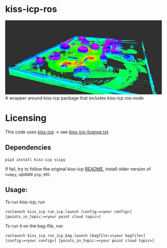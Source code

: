 # kiss-icp-ros
![alt text](https://github.com/sevagul/kiss-icp-ros/blob/main/media/result.png?raw=true)<br/>
A wrapper around kiss-icp package that includes kiss-icp ros-node
# Licensing
This code uses [kiss-icp](https://github.com/PRBonn/kiss-icp/blob/main/LICENSE) -> see [kiss-icp-license.txt](https://github.com/sevagul/kiss-icp-ros/blob/main/kiss-icp-license.txt)

## Dependencies
```
pip3 install kiss-icp scipy
```
If fail, try to follow the original kiss-icp [README](https://github.com/PRBonn/kiss-icp), install older version of `numpy`, update `pip`, etc. <br/>

## Usage:
To run kiss-icp, run
```
roslaunch kiss_icp run_icp.launch [config:=<your config>] [points_in_topic:=<your point cloud topic>]
```
To run it on the bag-file, run
```
roslaunch kiss_icp run_icp_bag.launch [bagfile:=<your bagfile>] [config:=<your config>] [points_in_topic:=<your point cloud topic>]
```
